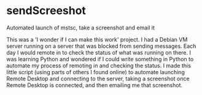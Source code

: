 # sendScreeshot
Automated launch of mstsc, take a screenshot and email it

This was a 'I wonder if I can make this work' project.  I had a Debian VM server running on a server that was blocked from sending messages.  Each day I would remote in to check the status of what was running on there.  I was learning Python and wondered if I could write something in Python to automate my process of remoting in and checking the status.  I made this little script (using parts of others I found online) to automate launching Remote Desktop and connecting to the server, taking a screenshot once Remote Desktop is connected, and then emailing me that screenshot.
